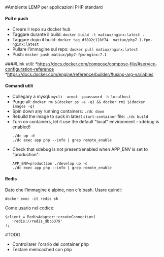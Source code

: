 #Ambiente LEMP per applicazioni PHP standard

#### Pull e push
* Creare il repo su docker hub
* Taggare durante il build: `docker build -t matiux/nginx:latest .`
* Taggare dopo il build: `docker tag df892c128f74  matiux/php7.1-fpm-nginx:latest`
* Pullare l'immagine sul repo: `docker pull matiux/nginx:latest`
* Push: `docker push matiux/php7-fpm-nginx:7.1`

####Link utili:
*https://docs.docker.com/compose/compose-file/#service-configuration-reference
*https://docs.docker.com/engine/reference/builder/#using-arg-variables

#### Comandi utili
* Collegary a mysql: `mycli -uroot -ppassword -h localhost`
* Purge all: `docker rm $(docker ps -a -q) && docker rmi $(docker images -q)`
* Spin down any running containers: `./dc down`
* Rebuild the image to suck in latest `start-container` file: `./dc build`
* Turn on containers, let it use the default "local" environment - xdebug is enabled!:
   ```
   ./dc up -d
   ./dc exec app php --info | grep remote_enable
   ```
* Check that xdebug is not present/enabled when APP_ENV is set to "production":
   ```
   APP_ENV=production ./develop up -d
   ./dc exec app php --info | grep remote_enable
   ```

#### Redis

Dato che l'immagine è alpine, non c'è bash. Usare quindi:
```
docker exec -it redis sh
```

Come usarlo nel codice:

```
$client = RedisAdapter::createConnection(
   'redis://redis_db:6379'
);
```


#TODO
* Controllarer l'orario del container php
* Testare memcached con php